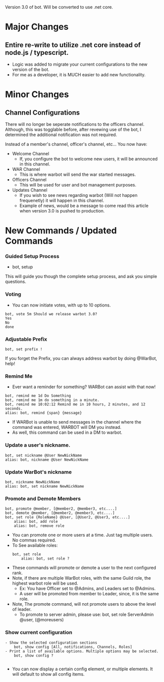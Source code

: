Version 3.0 of bot. Will be converted to use .net core.

# Major Changes

## Entire re-write to utilize .net core instead of node.js / typescript.
* Logic was added to migrate your current configurations to the new version of the bot.
* For me as a developer, it is MUCH easier to add new functionality.

# Minor Changes

## Channel Configurations
There will no longer be seperate notifications to the officers channel. Although, this was togglable before, after revewing use of the bot, I determined the additional notification was not required.

Instead of a member's channel, officer's channel, etc... You now have:
* Welcome Channel
	* If, you configure the bot to welcome new users, it will be announced in this channel.
* WAR Channel
	* This is where warbot will send the war started messages.
* Officers Channel
	* This will be used for user and bot management purposes.
* Updates Channel
	* If you wish to see news regarding warbot (Will not happen frequenetly) it will happen in this channel.
	* Example of news, would be a message to come read this article when version 3.0 is pushed to production.

# New Commands / Updated Commands

### Guided Setup Process
* bot, setup

This will guide you though the complete setup process, and ask you simple questions.

### Voting
- You can now initiate votes, with up to 10 options.
```
bot, vote 5m Should we release warbot 3.0?
Yes
No
done
```

### Adjustable Prefix
```
bot, set prefix !
```
If you forget the Prefix, you can always address warbot by doing @WarBot, help!
### Remind Me
- Ever want a reminder for something? WARBot can assist with that now!
```
bot, remind me 1d Do Something
bot, remind me 1m do something in a minute.
bot, remind me 10:02:12 Remind me in 10 hours, 2 minutes, and 12 seconds.
alias: bot, remind {span} {message}
```
- If WARBot is unable to send messages in the channel where the command was entered, WARBOT will DM you instead.
- As well, this command can be used in a DM to warbot.
### Update a user's nickname.
```
bot, set nickname @User NewNickName
alias: bot, nickname @User NewNickName
```
### Update WarBot's nickname
```
bot, nickname NewNickName
alias: bot, set nickname NewNickName
```
### Promote and Demote Members
```
bot, promote @member, [@member2, @member3, etc....]
bot, demote @member, [@member2, @member3, etc....]
bot, set role {RoleName} @User, [@User2, @User3, etc....]
	alias: bot, add role
	alias: bot, remove role
```
* You can promote one or more users at a time. Just tag multiple users. No commas required.
* To See available roles:
	```
	bot, set role
		alias: bot, set role ?
	```
* These commands will promote or demote a user to the next configured rank.
* Note, if there are multiple WarBot roles, with the same Guild role, the highest warbot role will be used.
	* Ex: You have Officer set to @Admins, and Leaders set to @Admins.
	* A user will be promoted from member to Leader, since, it is the same role.
* Note, The promote command, will not promote users to above the level of leader. 
	* To promote to server admin, please use: bot, set role ServerAdmin @user, (@moreusers)
### Show current configuration
```
- Show the selected configuration sections
	bot, show config [All, notifications, Channels, Roles]
- Print a list of available options. Multiple options may be selected.
	bot, show config ?
		
```
* You can now display a certain config element, or multiple elements. It will default to show all config items.
